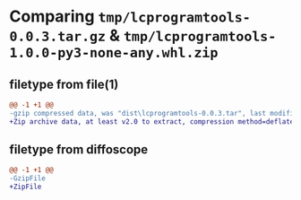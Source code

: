 # Comparing `tmp/lcprogramtools-0.0.3.tar.gz` & `tmp/lcprogramtools-1.0.0-py3-none-any.whl.zip`

## filetype from file(1)

```diff
@@ -1 +1 @@
-gzip compressed data, was "dist\lcprogramtools-0.0.3.tar", last modified: Fri May 31 11:52:48 2024, max compression
+Zip archive data, at least v2.0 to extract, compression method=deflate
```

## filetype from diffoscope

```diff
@@ -1 +1 @@
-GzipFile
+ZipFile
```

